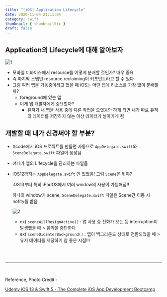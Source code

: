 ```yaml
---
title: "[iOS] Application Lifecycle"
date: 2020-11-04 21:11:84
category: swift
thumbnail: { thumbnailSrc }
draft: false
---
```


## Application의 Lifecycle에 대해 알아보자

![1](https://user-images.githubusercontent.com/45819975/98112841-2101a780-1ee6-11eb-84dc-8dbe241bb3da.png)

- 모바일 디바이스에서 resource를 어떻게 분배할 것인가? 매우 중요
- 즉 마지막 스텝인 resource reclaiming이 키포인트라고 할 수 있다
- 그럼 여러 앱을 가동중이라고 했을 때 iOS는 어떤 앱에 리소스를 가장 많이 분배할까?
    - foreground에 있는 앱
    - 이게 앱 개발자에게 중요할까?
        - 유저가 내 앱을 사용 중에 다른 작업을 오랫동안 하게 되면 내가 따로 유저의 데이터를 저장하지 않는 이상 데이터가 날아가게 됨

## 개발할 때 내가 신경써야 할 부분?

- Xcode에서 iOS 프로젝트를 만들면 자동으로 `AppDelegate.swift`와 `SceneDelegate.swift` 파일이 생성됨
- 얘네가 앱의 Lifecycle을 관리하는 파일들
- iOS12까지는 `AppDelegate.swift` 만 있었음! 그럼 `Scene`은 뭐야?

    iOS13부터 특히 iPadOS에서 여러 window의 사용이 가능해짐!!

    하나의 window가 scene, `SceneDelegate.swift` 파일은 Scene간 이동 시 nofity를 받음

    ![2](https://user-images.githubusercontent.com/45819975/98112837-1f37e400-1ee6-11eb-9471-0b9db804e61a.png)


    - ex) `sceneWillResignActive()` : 앱 사용 중 전화가 오는 등 interruption이 발생했을 때 > 음악을 중단한다
    - ex) `sceneDidEnterBackground()` : 앱이 백그라운드 상태로 전환되었을 때 > 유저 데이터를 저장하기 참 좋은 시점!!!



<br>
<br>

---

<br>

Reference, Photo Credit : 

[Udemy iOS 13 & Swift 5 - The Complete iOS App Development Bootcamp](https://www.udemy.com/course/ios-13-app-development-bootcamp/)